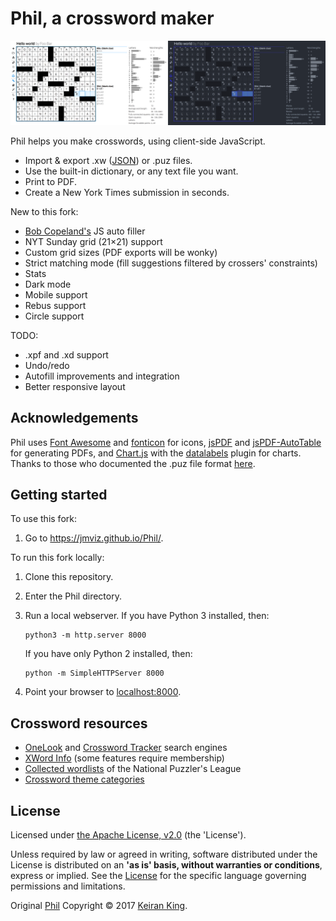 # Phil, a crossword maker

<img src="images/screenshot.png">

Phil helps you make crosswords, using client-side JavaScript.
* Import & export .xw ([JSON](https://www.xwordinfo.com/JSON/)) or .puz files.
* Use the built-in dictionary, or any text file you want.
* Print to PDF.
* Create a New York Times submission in seconds.

New to this fork:
* [Bob Copeland's](https://github.com/bcopeland) JS auto filler
* NYT Sunday grid (21×21) support
* Custom grid sizes (PDF exports will be wonky)
* Strict matching mode (fill suggestions filtered by crossers' constraints)
* Stats
* Dark mode
* Mobile support
* Rebus support
* Circle support

TODO:
* .xpf and .xd support
* Undo/redo
* Autofill improvements and integration
* Better responsive layout

## Acknowledgements

Phil uses [Font Awesome](https://github.com/FortAwesome/Font-Awesome/) and [fonticon](https://github.com/devgg/FontIcon) for icons, [jsPDF](https://github.com/MrRio/jsPDF/) and [jsPDF-AutoTable](https://github.com/simonbengtsson/jsPDF-AutoTable/) for generating PDFs, and [Chart.js](https://github.com/chartjs) with the [datalabels](https://github.com/chartjs/chartjs-plugin-datalabels) plugin for charts. Thanks to those who documented the .puz file format [here](https://code.google.com/archive/p/puz/wikis/FileFormat.wiki).

## Getting started

To use this fork:

1. Go to https://jmviz.github.io/Phil/.

To run this fork locally:

1. Clone this repository.

2. Enter the Phil directory.

3. Run a local webserver. If you have Python 3 installed, then:

   ```
   python3 -m http.server 8000
   ```

   If you have only Python 2 installed, then:

   ```
   python -m SimpleHTTPServer 8000
   ```

4. Point your browser to [localhost:8000](http://localhost:8000).

## Crossword resources

* [OneLook](http://onelook.com/) and [Crossword Tracker](http://crosswordtracker.com/) search engines
* [XWord Info](https://www.xwordinfo.com) (some features require membership)
* [Collected wordlists](http://wiki.puzzlers.org/dokuwiki/doku.php?id=solving:wordlists:about:start) of the National Puzzler's League
* [Crossword theme categories](http://www.cruciverb.com/index.php?action=ezportal;sa=page;p=70)


## License
Licensed under [the Apache License, v2.0](http://www.apache.org/licenses/LICENSE-2.0) (the 'License').

Unless required by law or agreed in writing, software distributed under the License
is distributed on an **'as is' basis, without warranties or conditions**, express or implied.
See the [License](LICENSE.txt) for the specific language governing permissions and limitations.

Original [Phil](https://github.com/keiranking/Phil) Copyright &copy; 2017 [Keiran King](http://www.keiranking.com/).

